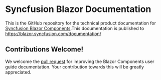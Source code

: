 # Syncfusion Blazor Documentation

This is the GitHub repository for the technical product documentation for [Syncfusion Blazor Components](https://blazor.syncfusion.com/).This documentation is published to https://blazor.syncfusion.com/documentation/

## Contributions Welcome!

We welcome the [pull request](https://docs.github.com/en/github/managing-files-in-a-repository/editing-files-in-another-users-repository) for improving the Blazor Components user guide documentation. Your contribution towards this will be greatly appreciated.

